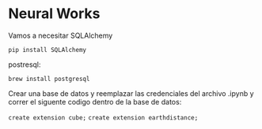 # Neural Works

Vamos a necesitar SQLAlchemy

`pip install SQLAlchemy`

postresql:

`brew install postgresql`

Crear una base de datos y reemplazar las credenciales del archivo .ipynb y correr el siguente codigo dentro de la base de datos:

`create extension cube;`
`create extension earthdistance;`
